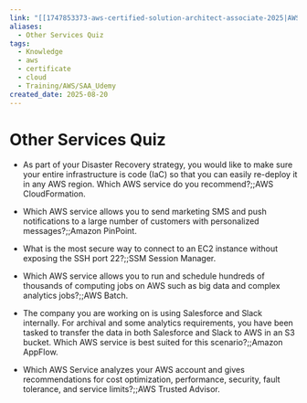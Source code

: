 ```yaml
---
link: "[[1747853373-aws-certified-solution-architect-associate-2025|AWS Certified Solution Architect Associate 2025]]"
aliases:
  - Other Services Quiz
tags:
  - Knowledge
  - aws
  - certificate
  - cloud
  - Training/AWS/SAA_Udemy
created_date: 2025-08-20
---
```

# Other Services Quiz
- As part of your Disaster Recovery strategy, you would like to make sure your entire infrastructure is code (IaC) so that you can easily re-deploy it in any AWS region. Which AWS service do you recommend?;;AWS CloudFormation.
<!--SR:!2025-11-04,56,310-->
- Which AWS service allows you to send marketing SMS and push notifications to a large number of customers with personalized messages?;;Amazon PinPoint.
<!--SR:!2025-10-11,37,290-->
- What is the most secure way to connect to an EC2 instance without exposing the SSH port 22?;;SSM Session Manager.
<!--SR:!2026-01-29,115,290-->
- Which AWS service allows you to run and schedule hundreds of thousands of computing jobs on AWS such as big data and complex analytics jobs?;;AWS Batch.
<!--SR:!2025-10-15,40,290-->
- The company you are working on is using Salesforce and Slack internally. For archival and some analytics requirements, you have been tasked to transfer the data in both Salesforce and Slack to AWS in an S3 bucket. Which AWS service is best suited for this scenario?;;Amazon AppFlow.
<!--SR:!2025-10-17,42,290-->
- Which AWS Service analyzes your AWS account and gives recommendations for cost optimization, performance, security, fault tolerance, and service limits?;;AWS Trusted Advisor.
<!--SR:!2025-12-25,80,270-->
